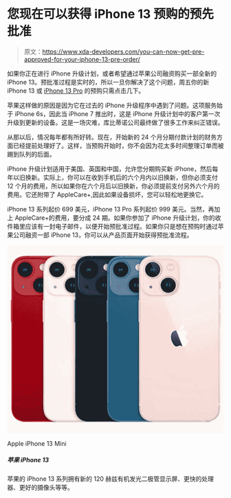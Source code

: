 # 您现在可以获得 iPhone 13 预购的预先批准

> 原文：<https://www.xda-developers.com/you-can-now-get-pre-approved-for-your-iphone-13-pre-order/>

如果你正在进行 iPhone 升级计划，或者希望通过苹果公司融资购买一部全新的 iPhone 13。预批准过程是实时的，所以一旦你解决了这个问题，周五你的新 iPhone 13 或 [iPhone 13 Pro](https://www.xda-developers.com/iphone-13-pro/) 的预购只需点击几下。

苹果这样做的原因是因为它在过去的 iPhone 升级程序中遇到了问题。这项服务始于 iPhone 6s，因此当 iPhone 7 推出时，这是 iPhone 升级计划中的客户第一次升级到更新的设备。这是一场灾难，库比蒂诺公司最终做了很多工作来纠正错误。

从那以后，情况每年都有所好转。现在，开始新的 24 个月分期付款计划的财务方面已经提前处理好了。这样，当预购开始时，你不会因为花太多时间整理订单而被踢到队列的后面。

iPhone 升级计划适用于美国、英国和中国，允许您分期购买新 iPhone，然后每年以旧换新。实际上，你可以在收到手机后的六个月内以旧换新，但你必须支付 12 个月的费用，所以如果你在六个月后以旧换新，你必须提前支付另外六个月的费用。它还附带了 AppleCare+,因此如果设备损坏，您可以轻松地更换它。

iPhone 13 系列起价 699 美元，iPhone 13 Pro 系列起价 999 美元。当然，再加上 AppleCare+的费用，要分成 24 期。如果你参加了 iPhone 升级计划，你的收件箱里应该有一封电子邮件，以便开始预批准过程。如果你只是想在预购时通过苹果公司融资一部 iPhone 13，你可以从产品页面开始获得预批准流程。

 <picture>![The iPhone 13 Mini is a tiny phone that packs plenty of power. If you dislike big phones, then this is for you.](img/ecdab43d8328c4e1390257dc866fe789.png)</picture> 

Apple iPhone 13 Mini

##### 苹果 iPhone 13

苹果的 iPhone 13 系列拥有新的 120 赫兹有机发光二极管显示屏、更快的处理器、更好的摄像头等等。